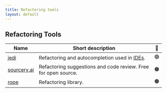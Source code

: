 ```yaml
---
title: Refactoring tools
layout: default
---
```


## Refactoring Tools

| Name                                                        | Short description                                                                                                | 🚦  |
| ----------------------------------------------------------- | ---------------------------------------------------------------------------------------------------------------- | --- |
| [jedi](https://jedi.readthedocs.io/en/stable/)              | Refactoring and autocompletion used in [IDEs](https://en.wikipedia.org/wiki/Integrated_development_environment). | 🟢  |
| [sourcery.ai](https://sourcery.ai)                          | Refactoring suggestions and code review. Free for open source.                                                   | 🟠  |
| [rope](https://rope.readthedocs.io/en/stable/overview.html) | Refactoring library.                                                                                             | 🟠  |
